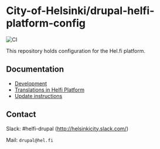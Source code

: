 # City-of-Helsinki/drupal-helfi-platform-config

![CI](https://github.com/City-of-Helsinki/drupal-helfi-platform-config/workflows/CI/badge.svg)

This repository holds configuration for the Hel.fi platform.

## Documentation

- [Development](documentation/development.md)
- [Translations in Helfi Platform](documentation/translations.md)
- [Update instructions](documentation/update.md)

## Contact

Slack: #helfi-drupal (http://helsinkicity.slack.com/)

Mail: `drupal@hel.fi`

